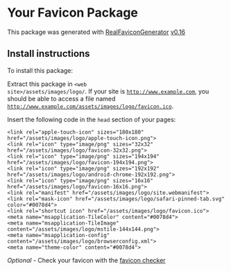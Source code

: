 # Your Favicon Package

This package was generated with [RealFaviconGenerator](https://realfavicongenerator.net/) [v0.16](https://realfavicongenerator.net/change_log#v0.16)

## Install instructions

To install this package:

Extract this package in <code>&lt;web site&gt;/assets/images/logo/</code>. If your site is <code>http://www.example.com</code>, you should be able to access a file named <code>http://www.example.com/assets/images/logo/favicon.ico</code>.

Insert the following code in the `head` section of your pages:

    <link rel="apple-touch-icon" sizes="180x180" href="/assets/images/logo/apple-touch-icon.png">
    <link rel="icon" type="image/png" sizes="32x32" href="/assets/images/logo/favicon-32x32.png">
    <link rel="icon" type="image/png" sizes="194x194" href="/assets/images/logo/favicon-194x194.png">
    <link rel="icon" type="image/png" sizes="192x192" href="/assets/images/logo/android-chrome-192x192.png">
    <link rel="icon" type="image/png" sizes="16x16" href="/assets/images/logo/favicon-16x16.png">
    <link rel="manifest" href="/assets/images/logo/site.webmanifest">
    <link rel="mask-icon" href="/assets/images/logo/safari-pinned-tab.svg" color="#0078d4">
    <link rel="shortcut icon" href="/assets/images/logo/favicon.ico">
    <meta name="msapplication-TileColor" content="#0078d4">
    <meta name="msapplication-TileImage" content="/assets/images/logo/mstile-144x144.png">
    <meta name="msapplication-config" content="/assets/images/logo/browserconfig.xml">
    <meta name="theme-color" content="#0078d4">

*Optional* - Check your favicon with the [favicon checker](https://realfavicongenerator.net/favicon_checker)
